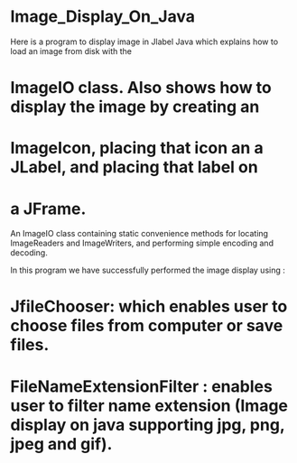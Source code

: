 # Image_Display_On_Java

Here is a program to display image in Jlabel Java which explains
how to load an image from disk with the
 # ImageIO class. Also shows how to display the image by creating an
 # ImageIcon, placing that icon an a JLabel, and placing that label on
 # a JFrame.

An ImageIO class containing static convenience methods for locating ImageReaders and ImageWriters, and performing simple encoding and decoding.

In this program we have successfully performed the image display using :
# JfileChooser: which enables user to choose files from computer or save files.
# FileNameExtensionFilter : enables  user to filter name extension (Image display on java supporting jpg, png, jpeg and gif).


